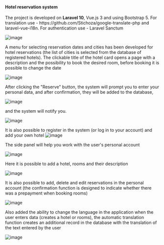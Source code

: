 <h4>Hotel reservation system</h4>
The project is developed on <b>Laravel 10</b>, Vue.js 3 and using Bootstrap 5.
For translation use - https://github.com/Stichoza/google-translate-php and laravel-vue-i18n. 
For authentication use - Laravel Sanctum

![image](https://github.com/NataliaVer/vue-laravel-hotel-planer/assets/33368867/b1da629d-066c-4c7f-9191-001056a3b953)

A menu for selecting reservation dates and cities has been developed for hotel reservations (the list of cities is selected from the database of registered hotels). The clickable title of the hotel card opens a page with a description and the possibility to book the desired room, before booking it is possible to change the date

![image](https://github.com/NataliaVer/vue-laravel-hotel-planer/assets/33368867/caaf6176-f672-4020-9c22-28becf0a54e0)

After clicking the "Reserve" button, the system will prompt you to enter your personal data, and after confirmation, they will be added to the database,

![image](https://github.com/NataliaVer/vue-laravel-hotel-planer/assets/33368867/7794c606-c811-4b89-aa37-4771b0126d0e)

and the system will notify you.

![image](https://github.com/NataliaVer/vue-laravel-hotel-planer/assets/33368867/6d891f1a-cb52-4f87-a9f4-62df0b81a3c1)

It is also possible to register in the system (or log in to your account) and add your own hotel
![image](https://github.com/NataliaVer/vue-laravel-hotel-planer/assets/33368867/c49a8258-2f3a-4bfb-964a-7fcf70c4e7ad)

The side panel will help you work with the user's personal account

![image](https://github.com/NataliaVer/vue-laravel-hotel-planer/assets/33368867/bcc7a9dc-d950-4ad3-9bc8-aa10c6ec9282)

Here it is possible to add a hotel, rooms and their description

![image](https://github.com/NataliaVer/vue-laravel-hotel-planer/assets/33368867/84148b3a-7dbe-481f-9110-7041bb058880)

It is also possible to add, delete and edit reservations in the personal account (the confirmation function is designed to indicate whether there was a prepayment when booking rooms)

![image](https://github.com/NataliaVer/vue-laravel-hotel-planer/assets/33368867/1bbee079-06d4-4f0a-aaf0-efafd636d7fa)

Also added the ability to change the language in the application when the user enters data (creates a hotel or rooms), the automatic translation function creates an additional record in the database with the translation of the text entered by the user

![image](https://github.com/NataliaVer/vue-laravel-hotel-planer/assets/33368867/23987aef-6328-4952-bac0-5a09ba4aa8c7)





